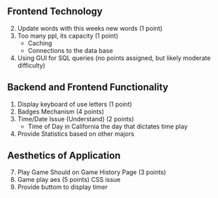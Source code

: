 

## Frontend Technology
2. Update words with this weeks new words (1 point)
4. Too many ppl, its capacity (1 point)
    - Caching 
    - Connections to the data base
5. Using GUI for SQL queries (no points assigned, but likely moderate difficulty)

## Backend and Frontend Functionality
1. Display keyboard of use letters (1 point)
6. Badges Mechanism (4 points)
3. Time/Date Issue (Understand) (2 points) 
    - Time of Day in California the day that dictates time play
10. Provide Statistics based on other majors


## Aesthetics of Application
7. Play Game Should on Game History Page (3 points)
8. Game play aes (5 points) CSS issue
9. Provide buttom to display timer 